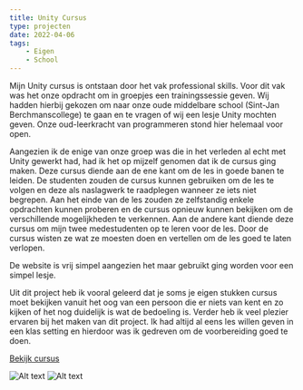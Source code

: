 ```yaml
---
title: Unity Cursus
type: projecten
date: 2022-04-06
tags: 
    - Eigen
    - School
---
```


Mijn Unity cursus is ontstaan door het vak professional skills. Voor dit vak was het onze opdracht om in groepjes een trainingssessie geven. 
Wij hadden hierbij gekozen om naar onze oude middelbare school (Sint-Jan Berchmanscollege) te gaan en te vragen of wij een lesje Unity mochten geven. 
Onze oud-leerkracht van programmeren stond hier helemaal voor open. 

Aangezien ik de enige van onze groep was die in het verleden al echt met Unity gewerkt had, had ik het op mijzelf genomen dat ik de cursus ging maken. Deze cursus diende aan de ene kant om de les in goede banen te leiden. De studenten zouden de cursus kunnen gebruiken om de les te volgen en deze als naslagwerk te raadplegen wanneer ze iets niet begrepen. Aan het einde van de les zouden ze zelfstandig enkele opdrachten kunnen proberen en de cursus opnieuw kunnen bekijken om de verschillende mogelijkheden te verkennen.
Aan de andere kant diende deze cursus om mijn twee medestudenten op te leren voor de les. Door de cursus wisten ze wat ze moesten doen en vertellen om de les goed te laten verlopen.

De website is vrij simpel aangezien het maar gebruikt ging worden voor een simpel lesje.

Uit dit project heb ik vooral geleerd dat je soms je eigen stukken cursus moet bekijken vanuit het oog van een persoon die er niets van kent en zo kijken of het nog duidelijk is wat de bedoeling is. Verder heb ik veel plezier ervaren bij het maken van dit project. Ik had altijd al eens les willen geven in een klas setting en hierdoor was ik gedreven om de voorbereiding goed te doen.

[Bekijk cursus](https://unity4sjb.sinners.be/)

![Alt text](/images/unity-cursus-1.png)
![Alt text](/images/unity-cursus-2.png)